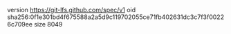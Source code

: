 version https://git-lfs.github.com/spec/v1
oid sha256:0f1e301bd4f675588a2a5d9c119702055ce71fb402631dc3c7f3f00226c709ee
size 8049

